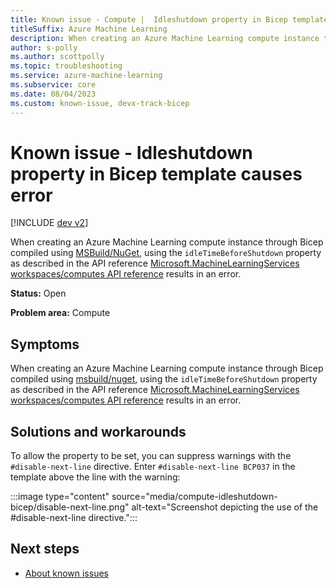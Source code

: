 ```yaml
---
title: Known issue - Compute |  Idleshutdown property in Bicep template causes error
titleSuffix: Azure Machine Learning
description: When creating an Azure Machine Learning compute instance through Bicep compiled using MSBuild NuGet, using the `idleTimeBeforeShutdown` property as described in the API reference results in an error.
author: s-polly
ms.author: scottpolly
ms.topic: troubleshooting  
ms.service: azure-machine-learning
ms.subservice: core
ms.date: 08/04/2023
ms.custom: known-issue, devx-track-bicep
---
```


# Known issue  - Idleshutdown property in Bicep template causes error

[!INCLUDE [dev v2](../includes/machine-learning-dev-v2.md)]

When creating an Azure Machine Learning compute instance through Bicep compiled using [MSBuild/NuGet](../../azure-resource-manager/bicep/msbuild-bicep-file.md), using the `idleTimeBeforeShutdown` property as described in the API reference [Microsoft.MachineLearningServices workspaces/computes API reference](/azure/templates/microsoft.machinelearningservices/workspaces/computes?pivots=deployment-language-bicep) results in an error.

 

**Status:** Open


**Problem area:** Compute

## Symptoms

When creating an Azure Machine Learning compute instance through Bicep compiled using [msbuild/nuget](../../azure-resource-manager/bicep/msbuild-bicep-file.md), using the `idleTimeBeforeShutdown` property as described in the API reference [Microsoft.MachineLearningServices workspaces/computes API reference](/azure/templates/microsoft.machinelearningservices/workspaces/computes?pivots=deployment-language-bicep) results in an error.


## Solutions and workarounds

To allow the property to be set, you can suppress warnings with the `#disable-next-line` directive. Enter `#disable-next-line BCP037` in the template above the line with the warning: 

:::image type="content" source="media/compute-idleshutdown-bicep/disable-next-line.png" alt-text="Screenshot depicting the use of the #disable-next-line directive.":::

## Next steps

- [About known issues](azure-machine-learning-known-issues.md)
